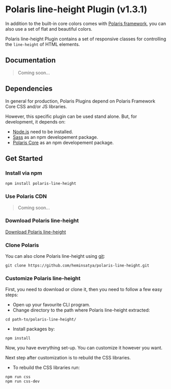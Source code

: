 # Polaris line-height Plugin (v1.3.1)

In addition to the built-in core colors comes with [Polaris framework](https://github.com/heminsatya/polaris-core), you can also use a set of flat and beautiful colors.

Polaris line-height Plugin contains a set of responsive classes for controlling the `line-height` of HTML elements.


## Documentation

> Coming soon...


## Dependencies

In general for production, Polaris Plugins depend on Polaris Framework Core CSS and/or JS libraries.

However, this specific plugin can be used stand alone. But, for development, it depends on:

* [Node.js](https://nodejs.org/en/) need to be installed.
* [Sass](https://www.npmjs.com/package/sass) as an npm developement package.
* [Polaris Core](https://www.npmjs.com/package/polaris-core) as an npm developement package.


## Get Started

### Install via npm

```
npm install polaris-line-height
```


### Use Polaris CDN

> Coming soon...


### Download Polaris line-height

[Download Polaris line-height](https://github.com/heminsatya/polaris-line-height/releases)


### Clone Polaris

You can also clone Polaris line-height using [git](https://git-scm.com/):

```
git clone https://github.com/heminsatya/polaris-line-height.git
```


### Customize Polaris line-height

First, you need to download or clone it, then you need to follow a few easy steps:

* Open up your favourite CLI program.
* Change directory to the path where Polaris line-height extracted:
```
cd path-to/polaris-line-height/
```
* Install packages by:
```
npm install
```
Now, you have everything set-up. You can customize it however you want.

Next step after customization is to rebuild the CSS libraries.

* To rebuild the CSS libraries run:

```
npm run css
npm run css-dev
```
